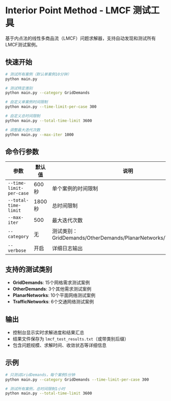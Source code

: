 # Interior Point Method - LMCF 测试工具

基于内点法的线性多商品流（LMCF）问题求解器，支持自动发现和测试所有LMCF测试案例。

## 快速开始

```bash
# 测试所有案例（默认单案例10分钟）
python main.py

# 测试特定类别
python main.py --category GridDemands

# 自定义单案例时间限制
python main.py --time-limit-per-case 300

# 自定义总时间限制
python main.py --total-time-limit 3600

# 调整最大迭代次数
python main.py --max-iter 1000
```

## 命令行参数

| 参数 | 默认值 | 说明 |
|------|--------|------|
| `--time-limit-per-case` | 600秒 | 单个案例的时间限制 |
| `--total-time-limit` | 1800秒 | 总时间限制 |
| `--max-iter` | 500 | 最大迭代次数 |
| `--category` | 无 | 测试类别：GridDemands/OtherDemands/PlanarNetworks/TrafficNetworks |
| `--verbose` | 开启 | 详细日志输出 |

## 支持的测试类别

- **GridDemands**: 15个网格需求测试案例
- **OtherDemands**: 3个其他需求测试案例  
- **PlanarNetworks**: 10个平面网络测试案例
- **TrafficNetworks**: 6个交通网络测试案例

## 输出

- 控制台显示实时求解进度和结果汇总
- 结果文件保存为 `lmcf_test_results.txt`（或带类别后缀）
- 包含问题规模、求解时间、收敛状态等详细信息

## 示例

```bash
# 只测试GridDemands，每个案例5分钟
python main.py --category GridDemands --time-limit-per-case 300

# 测试所有案例，总时间限制1小时
python main.py --total-time-limit 3600
```
